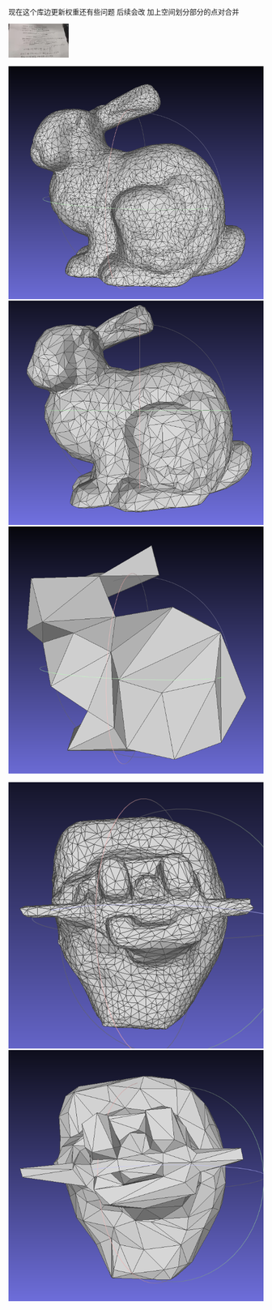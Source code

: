 现在这个库边更新权重还有些问题 后续会改 加上空间划分部分的点对合并

![img](image/IMG20241219194547.jpg)

![img](image/lQLPJwNsmdojaY3NAr_NAwOwAnr-IEJ9Ux0HQuQOi0BpAA_771_703.png)![img](image/lQLPJwCfAn2keU3NApjNAvKwDP9Uqr18B68HQuROuxf3AA_754_664.png)![img](image/lQLPJwWGHLmp8Y3NAr7NAtawIxpXE68X2e0HQuQ0P0uwAA_726_702.png)

![img](image/lQLPKHekXINSxA3NAizNAhSwArSqtLAfHqIHQuN2VKy6AA_532_556.png)![img](image/lQLPKIIE_qrWMs3NApzNAqiwviapX3wESuIHQuOO04e6AA_680_668.png)
